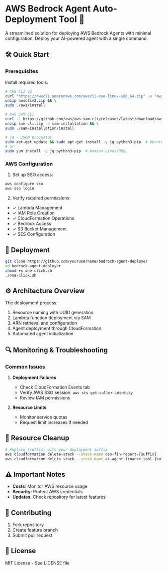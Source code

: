 # AWS Bedrock Agent Auto-Deployment Tool 🚀

A streamlined solution for deploying AWS Bedrock Agents with minimal configuration. Deploy your AI-powered agent with a single command.

## 🛠️ Quick Start

### Prerequisites

Install required tools:
```bash
# AWS CLI v2
curl "https://awscli.amazonaws.com/awscli-exe-linux-x86_64.zip" -o "awscliv2.zip" && \
unzip awscliv2.zip && \
sudo ./aws/install

# AWS SAM CLI
curl -L https://github.com/aws/aws-sam-cli/releases/latest/download/aws-sam-cli-linux-x86_64.zip -o sam-cli.zip && \
unzip sam-cli.zip -d sam-installation && \
sudo ./sam-installation/install

# jq - JSON processor
sudo apt-get update && sudo apt-get install -y jq python3-pip  # Ubuntu/Debian
# or
sudo yum install -y jq python3-pip  # Amazon Linux/RHEL
```

### AWS Configuration

1. Set up SSO access:
```bash
aws configure sso
aws sso login
```

2. Verify required permissions:
- ✓ Lambda Management
- ✓ IAM Role Creation
- ✓ CloudFormation Operations
- ✓ Bedrock Access
- ✓ S3 Bucket Management
- ✓ SES Configuration

## 💫 Deployment

```bash
git clone https://github.com/yourusername/bedrock-agent-deployer
cd bedrock-agent-deployer
chmod +x one-click.sh
./one-click.sh
```

## ⚙️ Architecture Overview

The deployment process:
1. Resource naming with UUID generation
2. Lambda function deployment via SAM
3. ARN retrieval and configuration
4. Agent deployment through CloudFormation
5. Automated agent initialization

## 🔍 Monitoring & Troubleshooting

### Common Issues

1. **Deployment Failures**
   - Check CloudFormation Events tab
   - Verify AWS SSO session: `aws sts get-caller-identity`
   - Review IAM permissions

2. **Resource Limits**
   - Monitor service quotas
   - Request limit increases if needed

## 🧹 Resource Cleanup

```bash
# Replace {suffix} with your deployment suffix
aws cloudformation delete-stack --stack-name ceo-fin-report-{suffix}
aws cloudformation delete-stack --stack-name ai-agent-finance-tool-{suffix}
```

## ⚠️ Important Notes

- **Costs**: Monitor AWS resource usage
- **Security**: Protect AWS credentials
- **Updates**: Check repository for latest features

## 📝 Contributing

1. Fork repository
2. Create feature branch
3. Submit pull request

## 📜 License

MIT License - See LICENSE file